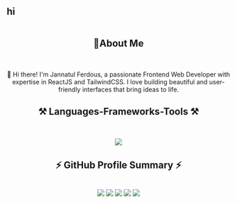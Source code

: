 ## hi


<div>
<img src="">

  <h2 align="center">👧About Me</h2>
<br/>
<p align="center">
  👋 Hi there! I'm Jannatul Ferdous, a passionate Frontend Web Developer with expertise in ReactJS and TailwindCSS. I love building beautiful and user-friendly interfaces that bring ideas to life.
 </>
<h2 align="center">⚒️ Languages-Frameworks-Tools ⚒️</h2>
<br/>
<p align="center">
  <a href="https://skillicons.dev">
    <img src="https://skillicons.dev/icons?i=html,vscode,powershell,js,mongodb,nextjs,netlify,nodejs,react,vercel,vite,tailwind,css,firebase,bootstrap,express,figma&theme" />
  </a>
</p>
 <h2 align="center">⚡ GitHub Profile Summary ⚡</h2>
<br/>
 </div>
<div align="center">
 <img src="http://github-profile-summary-cards.vercel.app/api/cards/profile-details?username=jannat710&theme=midnight_purple"> 
 <img src="http://github-profile-summary-cards.vercel.app/api/cards/repos-per-language?username=jannat710&theme=midnight_purple">
 <img src="http://github-profile-summary-cards.vercel.app/api/cards/most-commit-language?username=jannat710&theme=midnight_purple">
 <img src="http://github-profile-summary-cards.vercel.app/api/cards/stats?username=jannat710&theme=midnight_purple">
 <img src="http://github-profile-summary-cards.vercel.app/api/cards/productive-time?username=jannat710&theme=midnight_purple&utcOffset=8">
 </div>




